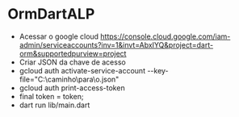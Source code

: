 # OrmDartALP

- Acessar o google cloud https://console.cloud.google.com/iam-admin/serviceaccounts?inv=1&invt=AbxIYQ&project=dart-orm&supportedpurview=project
- Criar JSON da chave de acesso
- gcloud auth activate-service-account --key-file="C:\caminho\para\o.json"
- gcloud auth print-access-token
- final token = token;
- dart run lib/main.dart
